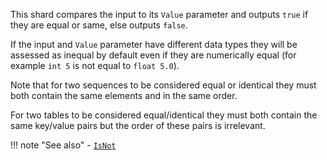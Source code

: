 This shard compares the input to its `Value` parameter and outputs `true` if they are equal or same, else outputs `false`.

If the input and `Value` parameter have different data types they will be assessed as inequal by default even if they are numerically equal (for example `int 5` is not equal to `float 5.0`).

Note that for two sequences to be considered equal or identical they must both contain the same elements and in the same order.

For two tables to be considered equal/identical they must both contain the same key/value pairs but the order of these pairs is irrelevant.

!!! note "See also"
    - [`IsNot`](../IsNot)
